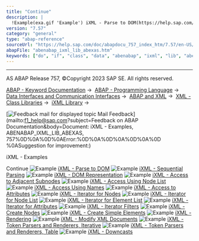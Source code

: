 ```yaml
---
title: "Continue"
description: |
  !Example(exa.gif 'Example') iXML - Parse to DOM(https://help.sap.com/doc/abapdocu_757_index_htm/7.57/en-US/abenixml_parsing_abexa.htm) !Example(exa.gif 'Example') iXML - Sequential Parsing(https://help.sap.com/doc/abapdocu_757_index_htm/7.57/en-US/abenixml_sequential_parsing_abexa.htm) !Exa
version: "7.57"
category: "general"
type: "abap-reference"
sourceUrl: "https://help.sap.com/doc/abapdocu_757_index_htm/7.57/en-US/abenabap_ixml_lib_abexas.htm"
abapFile: "abenabap_ixml_lib_abexas.htm"
keywords: ["do", "if", "class", "data", "abenabap", "ixml", "lib", "abexas"]
---
```


* * *

AS ABAP Release 757, ©Copyright 2023 SAP SE. All rights reserved.

[ABAP - Keyword Documentation](https://help.sap.com/doc/abapdocu_757_index_htm/7.57/en-US/abenabap.htm) →  [ABAP - Programming Language](https://help.sap.com/doc/abapdocu_757_index_htm/7.57/en-US/abenabap_reference.htm) →  [Data Interfaces and Communication Interfaces](https://help.sap.com/doc/abapdocu_757_index_htm/7.57/en-US/abenabap_data_communication.htm) →  [ABAP and XML](https://help.sap.com/doc/abapdocu_757_index_htm/7.57/en-US/abenabap_xml.htm) →  [XML - Class Libraries](https://help.sap.com/doc/abapdocu_757_index_htm/7.57/en-US/abenabap_xml_libs.htm) →  [iXML Library](https://help.sap.com/doc/abapdocu_757_index_htm/7.57/en-US/abenabap_ixml_lib.htm) → 

 [![](Mail.gif?object=Mail.gif&sap-language=EN "Feedback mail for displayed topic") Mail Feedback](mailto:f1_help@sap.com?subject=Feedback on ABAP Documentation&body=Document: iXML - Examples, ABENABAP_IXML_LIB_ABEXAS, 757%0D%0A%0D%0AError:%0D%0A%0D%0A%0D%0A%0D
%0ASuggestion for improvement:)

iXML - Examples

Continue
![Example](exa.gif "Example") [iXML - Parse to DOM](https://help.sap.com/doc/abapdocu_757_index_htm/7.57/en-US/abenixml_parsing_abexa.htm)
![Example](exa.gif "Example") [iXML - Sequential Parsing](https://help.sap.com/doc/abapdocu_757_index_htm/7.57/en-US/abenixml_sequential_parsing_abexa.htm)
![Example](exa.gif "Example") [iXML - DOM Representation](https://help.sap.com/doc/abapdocu_757_index_htm/7.57/en-US/abenixml_dom_abexa.htm)
![Example](exa.gif "Example") [iXML - Access to Adjacent Subnodes](https://help.sap.com/doc/abapdocu_757_index_htm/7.57/en-US/abenixml_child_nodes_abexa.htm)
![Example](exa.gif "Example") [iXML - Access Using Node List](https://help.sap.com/doc/abapdocu_757_index_htm/7.57/en-US/abenixml_node_list_abexa.htm)
![Example](exa.gif "Example") [iXML - Access Using Names](https://help.sap.com/doc/abapdocu_757_index_htm/7.57/en-US/abenixml_node_names_abexa.htm)
![Example](exa.gif "Example") [iXML - Access to Attributes](https://help.sap.com/doc/abapdocu_757_index_htm/7.57/en-US/abenixml_attributes_abexa.htm)
![Example](exa.gif "Example") [iXML - Iterator for Nodes](https://help.sap.com/doc/abapdocu_757_index_htm/7.57/en-US/abenixml_node_iterator_abexa.htm)
![Example](exa.gif "Example") [iXML - Iterator for Node List](https://help.sap.com/doc/abapdocu_757_index_htm/7.57/en-US/abenixml_node_list_iterator_abexa.htm)
![Example](exa.gif "Example") [iXML - Iterator for Element List](https://help.sap.com/doc/abapdocu_757_index_htm/7.57/en-US/abenixml_name_list_iterator_abexa.htm)
![Example](exa.gif "Example") [iXML - Iterator for Attributes](https://help.sap.com/doc/abapdocu_757_index_htm/7.57/en-US/abenixml_attributes_iterator_abexa.htm)
![Example](exa.gif "Example") [iXML - Iterator Filters](https://help.sap.com/doc/abapdocu_757_index_htm/7.57/en-US/abenixml_filter_iterator_abexa.htm)
![Example](exa.gif "Example") [iXML - Create Nodes](https://help.sap.com/doc/abapdocu_757_index_htm/7.57/en-US/abenixml_crea_elem_abexa.htm)
![Example](exa.gif "Example") [iXML - Create Simple Elements](https://help.sap.com/doc/abapdocu_757_index_htm/7.57/en-US/abenixml_crea_simple_elem_abexa.htm)
![Example](exa.gif "Example") [iXML - Rendering](https://help.sap.com/doc/abapdocu_757_index_htm/7.57/en-US/abenixml_render_abexa.htm)
![Example](exa.gif "Example") [iXML - Modify XML Documents](https://help.sap.com/doc/abapdocu_757_index_htm/7.57/en-US/abenixml_modify_dom_abexa.htm)
![Example](exa.gif "Example") [iXML - Token Parsers and Renderers, Iterative](https://help.sap.com/doc/abapdocu_757_index_htm/7.57/en-US/abenixml_parse_render_token_abexa.htm)
![Example](exa.gif "Example") [iXML - Token Parsers and Renderers, Table](https://help.sap.com/doc/abapdocu_757_index_htm/7.57/en-US/abenixml_parse_render_tk_tab_abexa.htm)
![Example](exa.gif "Example") [iXML - Downcasts](https://help.sap.com/doc/abapdocu_757_index_htm/7.57/en-US/abenixml_casting_abexa.htm)